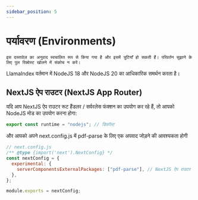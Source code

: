 ```yaml
---
sidebar_position: 5
---
```


# पर्यावरण (Environments)

`इस दस्तावेज़ का अनुवाद स्वचालित रूप से किया गया है और इसमें त्रुटियाँ हो सकती हैं। परिवर्तन सुझाने के लिए पुल रिक्वेस्ट खोलने में संकोच न करें।`

LlamaIndex वर्तमान में NodeJS 18 और NodeJS 20 का आधिकारिक समर्थन करता है।

## NextJS ऐप राउटर (NextJS App Router)

यदि आप NextJS ऐप राउटर रूट हैंडलर / सर्वरलेस फंक्शन का उपयोग कर रहे हैं, तो आपको NodeJS मोड का उपयोग करना होगा:

```js
export const runtime = "nodejs"; // डिफ़ॉल्ट
```

और आपको अपने next.config.js में pdf-parse के लिए एक अपवाद जोड़ने की आवश्यकता होगी

```js
// next.config.js
/** @type {import('next').NextConfig} */
const nextConfig = {
  experimental: {
    serverComponentsExternalPackages: ["pdf-parse"], // NextJS ऐप राउटर में pdf-parse को वास्तविक NodeJS मोड में रखता है
  },
};

module.exports = nextConfig;
```
